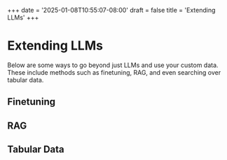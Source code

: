 +++
date = '2025-01-08T10:55:07-08:00'
draft = false
title = 'Extending LLMs'
+++

# Extending LLMs

Below are some ways to go beyond just LLMs and use your custom data. These include methods such as finetuning, RAG, and even searching over tabular data.

## Finetuning

## RAG

## Tabular Data